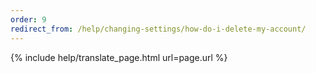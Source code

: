 ```yaml
---
order: 9
redirect_from: /help/changing-settings/how-do-i-delete-my-account/
---
```


{% include help/translate_page.html url=page.url %}
